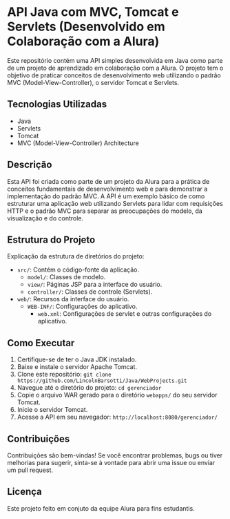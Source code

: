 # API Java com MVC, Tomcat e Servlets (Desenvolvido em Colaboração com a Alura)

Este repositório contém uma API simples desenvolvida em Java como parte de um projeto de aprendizado em colaboração com a Alura. O projeto tem o objetivo de praticar conceitos de desenvolvimento web utilizando o padrão MVC (Model-View-Controller), o servidor Tomcat e Servlets.

## Tecnologias Utilizadas

- Java
- Servlets
- Tomcat
- MVC (Model-View-Controller) Architecture

## Descrição

Esta API foi criada como parte de um projeto da Alura para a prática de conceitos fundamentais de desenvolvimento web e para demonstrar a implementação do padrão MVC. A API é um exemplo básico de como estruturar uma aplicação web utilizando Servlets para lidar com requisições HTTP e o padrão MVC para separar as preocupações do modelo, da visualização e do controle.

## Estrutura do Projeto

Explicação da estrutura de diretórios do projeto:

- `src/`: Contém o código-fonte da aplicação.
  - `model/`: Classes de modelo.
  - `view/`: Páginas JSP para a interface do usuário.
  - `controller/`: Classes de controle (Servlets).
- `web/`: Recursos da interface do usuário.
  - `WEB-INF/`: Configurações do aplicativo.
    - `web.xml`: Configurações de servlet e outras configurações do aplicativo.

## Como Executar

1. Certifique-se de ter o Java JDK instalado.
2. Baixe e instale o servidor Apache Tomcat.
3. Clone este repositório: `git clone https://github.com/LincolnBarsotti/Java/WebProjects.git`
4. Navegue até o diretório do projeto: `cd gerenciador`
5. Copie o arquivo WAR gerado para o diretório `webapps/` do seu servidor Tomcat.
6. Inicie o servidor Tomcat.
7. Acesse a API em seu navegador: `http://localhost:8080/gerenciador/`

## Contribuições

Contribuições são bem-vindas! Se você encontrar problemas, bugs ou tiver melhorias para sugerir, sinta-se à vontade para abrir uma issue ou enviar um pull request.

## Licença

Este projeto feito em conjuto da equipe Alura para fins estudantis.
